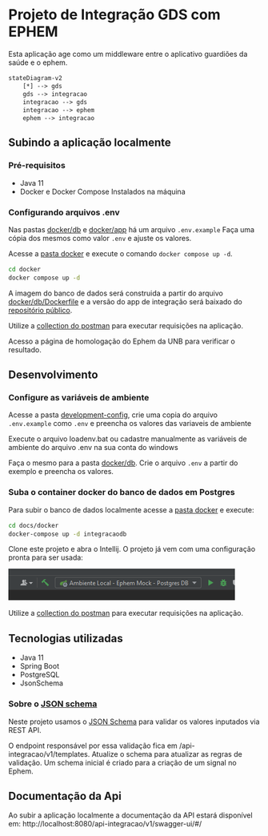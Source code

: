 # Projeto de Integração GDS com EPHEM

Esta aplicação age como um middleware entre o aplicativo guardiões da saúde e o ephem.

```mermaid
stateDiagram-v2
    [*] --> gds
    gds --> integracao
    integracao --> gds
    integracao --> ephem
    ephem --> integracao
```
## Subindo a aplicação localmente
### Pré-requisitos

- Java 11
- Docker e Docker Compose Instalados na máquina

### Configurando arquivos .env

Nas pastas [docker/db](docs/docker/db) e [docker/app](docs/docker/app) há um arquivo `.env.example` Faça uma cópia dos mesmos como valor `.env` e ajuste os valores.

Acesse a [pasta docker](docs/docker) e execute o comando `docker compose up -d`.

```bash
cd docker
docker compose up -d
```

A imagem do banco de dados será construida a partir do arquivo [docker/db/Dockerfile](docs/docker/db/Dockerfile) 
e a versão do app de integração será baixado do [repositório público](https://hub.docker.com/repository/docker/gleytonlima/gds-ephem-integracao/general).

Utilize a [collection do postman](docs/gds2ephem.postman_collection.json) para executar requisições na aplicação.

Acesso a página de homologação do Ephem da UNB para verificar o resultado.

## Desenvolvimento

### Configure as variáveis de ambiente

Acesse a pasta [development-config](docs/development-config), crie uma copia do arquivo `.env.example` como `.env` e preencha os valores das variaveis de ambiente

Execute o arquivo loadenv.bat ou cadastre manualmente as variáveis de ambiente do arquivo .env na sua conta do windows

Faça o mesmo para a pasta [docker/db](docs/docker/db). Crie o arquivo `.env` a partir do exemplo e preencha os valores.

### Suba o container docker do banco de dados em Postgres

Para subir o banco de dados localmente acesse a [pasta docker](docs/docker) e execute:

```bash
cd docs/docker
docker-compose up -d integracaodb
```

Clone este projeto e abra o Intellij. O projeto já vem com uma configuração pronta para ser usada:

![img.png](docs/configuracao-intellij.png)

Utilize a [collection do postman](docs/gds2ephem.postman_collection.json) para executar requisições na aplicação.

## Tecnologias utilizadas

- Java 11
- Spring Boot
- PostgreSQL
- JsonSchema

### Sobre o [JSON schema](https://json-schema.org/)

Neste projeto usamos o [JSON Schema](https://json-schema.org/) para validar os valores inputados via REST API.

O endpoint responsável por essa validação fica em /api-integracao/v1/templates. Atualize o schema para atualizar as regras de validação.
Um schema inicial é criado para a criação de um signal no Ephem.

## Documentação da Api

Ao subir a aplicação localmente a documentação da API estará disponível em: http://localhost:8080/api-integracao/v1/swagger-ui/#/